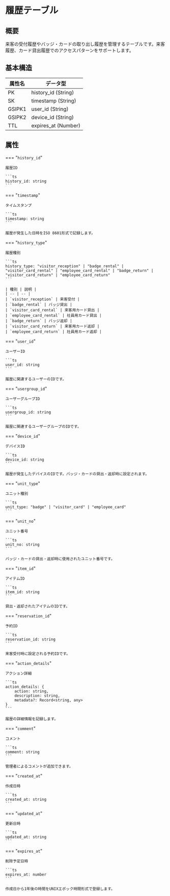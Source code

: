 # 履歴テーブル

## 概要

来客の受付履歴やバッジ・カードの取り出し履歴を管理するテーブルです。来客履歴、カード貸出履歴でのアクセスパターンをサポートします。

## 基本構造

| 属性名 | データ型 |
| -- | -- |
| PK | history_id (String) |
| SK | timestamp (String) |
| GSIPK1 | user_id (String) |
| GSIPK2 | device_id (String) |
| TTL | expires_at (Number) |

## 属性

=== "`history_id`"

    履歴ID

    ```ts
    history_id: string
    ```

=== "`timestamp`"

    タイムスタンプ

    ```ts
    timestamp: string
    ```

    履歴が発生した日時をISO 8601形式で記録します。

=== "`history_type`"

    履歴種別

    ```ts
    history_type: "visitor_reception" | "badge_rental" | "visitor_card_rental" | "employee_card_rental" | "badge_return" | "visitor_card_return" | "employee_card_return"
    ```

    | 種別 | 説明 |
    | -- | -- |
    | `visitor_reception` | 来客受付 |
    | `badge_rental` | バッジ貸出 |
    | `visitor_card_rental` | 来客用カード貸出 |
    | `employee_card_rental` | 社員用カード貸出 |
    | `badge_return` | バッジ返却 |
    | `visitor_card_return` | 来客用カード返却 |
    | `employee_card_return` | 社員用カード返却 |

=== "`user_id`"

    ユーザーID

    ```ts
    user_id: string
    ```

    履歴に関連するユーザーのIDです。

=== "`usergroup_id`"

    ユーザーグループID

    ```ts
    usergroup_id: string
    ```

    履歴に関連するユーザーグループのIDです。

=== "`device_id`"

    デバイスID

    ```ts
    device_id: string
    ```

    履歴が発生したデバイスのIDです。バッジ・カードの貸出・返却時に設定されます。

=== "`unit_type`"

    ユニット種別

    ```ts
    unit_type: "badge" | "visitor_card" | "employee_card"
    ```

=== "`unit_no`"

    ユニット番号

    ```ts
    unit_no: string
    ```

    バッジ・カードの貸出・返却時に使用されたユニット番号です。

=== "`item_id`"

    アイテムID

    ```ts
    item_id: string
    ```

    貸出・返却されたアイテムのIDです。

=== "`reservation_id`"

    予約ID

    ```ts
    reservation_id: string
    ```

    来客受付時に設定される予約IDです。

=== "`action_details`"

    アクション詳細

    ```ts
    action_details: {
        action: string,
        description: string,
        metadata?: Record<string, any>
    }
    ```

    履歴の詳細情報を記録します。

=== "`comment`"

    コメント

    ```ts
    comment: string
    ```

    管理者によるコメントが追加できます。

=== "`created_at`"

    作成日時

    ```ts
    created_at: string
    ```

=== "`updated_at`"

    更新日時

    ```ts
    updated_at: string
    ```

=== "`expires_at`"

    削除予定日時

    ```ts
    expires_at: number
    ```

    作成日から1年後の時間をUNIXエポック時間形式で登録します。 